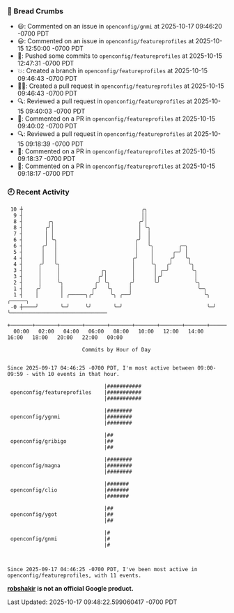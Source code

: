 ### 🍞 Bread Crumbs

 * 😃: Commented on an issue in `openconfig/gnmi` at 2025-10-17 09:46:20 -0700 PDT
 * 😃: Commented on an issue in `openconfig/featureprofiles` at 2025-10-15 12:50:00 -0700 PDT
 * 🚢: Pushed some commits to `openconfig/featureprofiles` at 2025-10-15 12:47:31 -0700 PDT
 * 💥: Created a branch in `openconfig/featureprofiles` at 2025-10-15 09:46:43 -0700 PDT
 * ✍🏼: Created a pull request in `openconfig/featureprofiles` at 2025-10-15 09:46:43 -0700 PDT
 * 🔍: Reviewed a pull request in  `openconfig/featureprofiles` at 2025-10-15 09:40:03 -0700 PDT
 * 💬: Commented on a PR in  `openconfig/featureprofiles` at 2025-10-15 09:40:02 -0700 PDT
 * 🔍: Reviewed a pull request in  `openconfig/featureprofiles` at 2025-10-15 09:18:39 -0700 PDT
 * 💬: Commented on a PR in  `openconfig/featureprofiles` at 2025-10-15 09:18:37 -0700 PDT
 * 💬: Commented on a PR in  `openconfig/featureprofiles` at 2025-10-15 09:18:17 -0700 PDT

### 🕘 Recent Activity
```
 10 ┼                                      ╭╮
  9 ┤                                      ││
  8 ┤        ╭╮                           ╭╯│
  8 ┤       ╭╯│                           │ ╰╮
  7 ┤       │ │                           │  │
  6 ┤       │ ╰╮                         ╭╯  │
  6 ┤      ╭╯  │                         │   ╰╮        ╭─╮
  5 ┤      │   │                         │    │      ╭─╯ │
  4 ┤      │   │                        ╭╯    │     ╭╯   ╰╮
  4 ┤     ╭╯   ╰╮                       │     ╰╮   ╭╯     ╰╮
  3 ┤     │     │             ╭╮        │      │ ╭─╯       ╰╮
  3 ┤     │     │            ╭╯│        │      │╭╯          │
  2 ┤     │     ╰╮          ╭╯ ╰╮      ╭╯      ╰╯           ╰╮
  1 ┤    ╭╯      │         ╭╯   ╰╮     │                     ╰─╮
  1 ┤    │       │ ╭─────╮╭╯     ╰╮ ╭──╯                       ╰╮ ╭─────╮
 -0 ┼────╯       ╰─╯     ╰╯       ╰─╯                           ╰─╯     ╰───────────────────────────────
    +───────+───────+───────+───────+───────+───────+───────+───────+───────+───────+───────+───────+────
  00:00   02:00   04:00   06:00   08:00   10:00   12:00   14:00   16:00   18:00   20:00   22:00   00:00   

						Commits by Hour of Day


Since 2025-09-17 04:46:25 -0700 PDT, I'm most active between 09:00-09:59 - with 10 events in that hour.

```



```
                               |###########
 openconfig/featureprofiles    |###########
                               |###########

                               |########
 openconfig/ygnmi              |########
                               |########

                               |##
 openconfig/gribigo            |##
                               |##

                               |########
 openconfig/magna              |########
                               |########

                               |#######
 openconfig/clio               |#######
                               |#######

                               |##
 openconfig/ygot               |##
                               |##

                               |#
 openconfig/gnmi               |#
                               |#



Since 2025-09-17 04:46:25 -0700 PDT, I've been most active in openconfig/featureprofiles, with 11 events.

```
**[robshakir](mailto:robjs@google.com) is not an official Google product.**  


Last Updated: 2025-10-17 09:48:22.599060417 -0700 PDT
